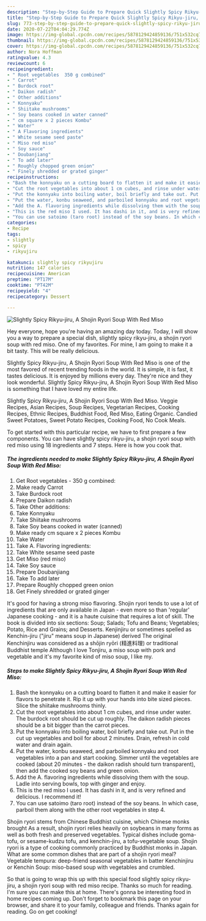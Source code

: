 ```yaml
---
description: "Step-by-Step Guide to Prepare Quick Slightly Spicy Rikyu-jiru, A Shojin Ryori Soup With Red Miso"
title: "Step-by-Step Guide to Prepare Quick Slightly Spicy Rikyu-jiru, A Shojin Ryori Soup With Red Miso"
slug: 773-step-by-step-guide-to-prepare-quick-slightly-spicy-rikyu-jiru-a-shojin-ryori-soup-with-red-miso
date: 2020-07-22T04:04:29.774Z
image: https://img-global.cpcdn.com/recipes/5878129424859136/751x532cq70/slightly-spicy-rikyu-jiru-a-shojin-ryori-soup-with-red-miso-recipe-main-photo.jpg
thumbnail: https://img-global.cpcdn.com/recipes/5878129424859136/751x532cq70/slightly-spicy-rikyu-jiru-a-shojin-ryori-soup-with-red-miso-recipe-main-photo.jpg
cover: https://img-global.cpcdn.com/recipes/5878129424859136/751x532cq70/slightly-spicy-rikyu-jiru-a-shojin-ryori-soup-with-red-miso-recipe-main-photo.jpg
author: Nora Hoffman
ratingvalue: 4.3
reviewcount: 6
recipeingredient:
- " Root vegetables  350 g combined"
- " Carrot"
- " Burdock root"
- " Daikon radish"
- " Other additions"
- " Konnyaku"
- " Shiitake mushrooms"
- " Soy beans cooked in water canned"
- " cm square x 2 pieces Kombu"
- " Water"
- " A Flavoring ingredients"
- " White sesame seed paste"
- " Miso red miso"
- " Soy sauce"
- " Doubanjiang"
- " To add later"
- " Roughly chopped green onion"
- " Finely shredded or grated ginger"
recipeinstructions:
- "Bash the konnyaku on a cutting board to flatten it and make it easier for flavors to penetrate it. Rip it up with your hands into bite sized pieces. Slice the shiitake mushrooms thinly."
- "Cut the root vegetables into about 1 cm cubes, and rinse under water.  The burdock root should be cut up roughly. The daikon radish pieces should be a bit bigger than the carrot pieces."
- "Put the konnyaku into boiling water, boil briefly and take out. Put in the cut up vegetables and boil for about 2 minutes. Drain, refresh in cold water and drain again."
- "Put the water, konbu seaweed, and parboiled konnyaku and root vegetables into a pan and start cooking. Simmer until the vegetables are cooked (about 20 minutes - the daikon radish should turn transparent), then add the cooked soy beans and green onion."
- "Add the A. flavoring ingredients while dissolving them with the soup. Ladle into serving bowls, top with ginger and enjoy."
- "This is the red miso I used. It has dashi in it, and is very refined and delicious. I recommend it!"
- "You can use satoimo (taro root) instead of the soy beans. In which case, parboil them along with the other root vegetables in step 4."
categories:
- Recipe
tags:
- slightly
- spicy
- rikyujiru

katakunci: slightly spicy rikyujiru 
nutrition: 147 calories
recipecuisine: American
preptime: "PT17M"
cooktime: "PT42M"
recipeyield: "4"
recipecategory: Dessert

---
```



![Slightly Spicy Rikyu-jiru, A Shojin Ryori Soup With Red Miso](https://img-global.cpcdn.com/recipes/5878129424859136/751x532cq70/slightly-spicy-rikyu-jiru-a-shojin-ryori-soup-with-red-miso-recipe-main-photo.jpg)

Hey everyone, hope you're having an amazing day today. Today, I will show you a way to prepare a special dish, slightly spicy rikyu-jiru, a shojin ryori soup with red miso. One of my favorites. For mine, I am going to make it a bit tasty. This will be really delicious.

Slightly Spicy Rikyu-jiru, A Shojin Ryori Soup With Red Miso is one of the most favored of recent trending foods in the world. It is simple, it is fast, it tastes delicious. It is enjoyed by millions every day. They're nice and they look wonderful. Slightly Spicy Rikyu-jiru, A Shojin Ryori Soup With Red Miso is something that I have loved my entire life.

Slightly Spicy Rikyu-jiru, A Shojin Ryori Soup With Red Miso. Veggie Recipes, Asian Recipes, Soup Recipes, Vegetarian Recipes, Cooking Recipes, Ethnic Recipes, Buddhist Food, Red Miso, Eating Organic. Candied Sweet Potatoes, Sweet Potato Recipes, Cooking Food, No Cook Meals.


To get started with this particular recipe, we have to first prepare a few components. You can have slightly spicy rikyu-jiru, a shojin ryori soup with red miso using 18 ingredients and 7 steps. Here is how you cook that.

<!--inarticleads1-->

##### The ingredients needed to make Slightly Spicy Rikyu-jiru, A Shojin Ryori Soup With Red Miso:

1. Get  Root vegetables - 350 g combined:
1. Make ready  Carrot
1. Take  Burdock root
1. Prepare  Daikon radish
1. Take  Other additions:
1. Take  Konnyaku
1. Take  Shiitake mushrooms
1. Take  Soy beans cooked in water (canned)
1. Make ready  cm square x 2 pieces Kombu
1. Take  Water
1. Take  A. Flavoring ingredients:
1. Take  White sesame seed paste
1. Get  Miso (red miso)
1. Take  Soy sauce
1. Prepare  Doubanjiang
1. Take  To add later
1. Prepare  Roughly chopped green onion
1. Get  Finely shredded or grated ginger


It&#39;s good for having a strong miso flavoring. Shojin ryori tends to use a lot of ingredients that are only available in Japan - even more so than &#39;regular&#39; Japanese cooking - and it is a haute cuisine that requires a lot of skill. The book is divided into six sections: Soup; Salads; Tofu and Beans; Vegetables; Potato, Rice and Grains; and Desserts. Kenjinjiru or sometimes spelled as Kenchin-jiru (&#34;jiru&#34; means soup in Japanese) derived The original Kenchinjiru was considered as a shōjin ryōri (精進料理) or traditional Buddhist temple Although I love Tonjiru, a miso soup with pork and vegetable and it&#39;s my favorite kind of miso soup, I like my. 

<!--inarticleads2-->

##### Steps to make Slightly Spicy Rikyu-jiru, A Shojin Ryori Soup With Red Miso:

1. Bash the konnyaku on a cutting board to flatten it and make it easier for flavors to penetrate it. Rip it up with your hands into bite sized pieces. Slice the shiitake mushrooms thinly.
1. Cut the root vegetables into about 1 cm cubes, and rinse under water.  The burdock root should be cut up roughly. The daikon radish pieces should be a bit bigger than the carrot pieces.
1. Put the konnyaku into boiling water, boil briefly and take out. Put in the cut up vegetables and boil for about 2 minutes. Drain, refresh in cold water and drain again.
1. Put the water, konbu seaweed, and parboiled konnyaku and root vegetables into a pan and start cooking. Simmer until the vegetables are cooked (about 20 minutes - the daikon radish should turn transparent), then add the cooked soy beans and green onion.
1. Add the A. flavoring ingredients while dissolving them with the soup. Ladle into serving bowls, top with ginger and enjoy.
1. This is the red miso I used. It has dashi in it, and is very refined and delicious. I recommend it!
1. You can use satoimo (taro root) instead of the soy beans. In which case, parboil them along with the other root vegetables in step 4.


Shojin ryori stems from Chinese Buddhist cuisine, which Chinese monks brought As a result, shojin ryori relies heavily on soybeans in many forms as well as both fresh and preserved vegetables. Typical dishes include goma-tofu, or sesame-kudzu tofu, and kenchin-jiru, a tofu-vegetable soup. Shojin ryori is a type of cooking commonly practiced by Buddhist monks in Japan. What are some common dishes that are part of a shojin ryori meal? Vegetable tempura: deep-friend seasonal vegetables in batter Kenchinjiru or Kenchin Soup: miso-based soup with vegetables and crumbled. 

So that is going to wrap this up with this special food slightly spicy rikyu-jiru, a shojin ryori soup with red miso recipe. Thanks so much for reading. I'm sure you can make this at home. There's gonna be interesting food in home recipes coming up. Don't forget to bookmark this page on your browser, and share it to your family, colleague and friends. Thanks again for reading. Go on get cooking!
